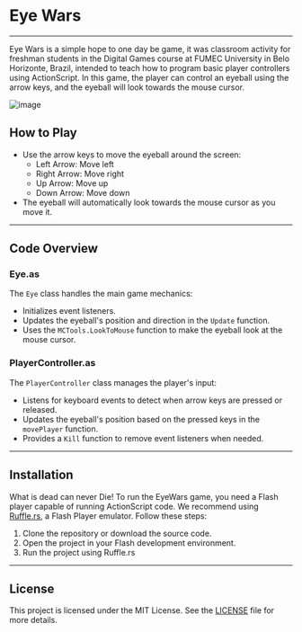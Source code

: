 
# Eye Wars
---
Eye Wars is a simple hope to one day be game, it was classroom activity for freshman students in the Digital Games course at FUMEC University in Belo Horizonte, Brazil, intended to teach how to program basic player controllers using ActionScript. In this game, the player can control an eyeball using the arrow keys, and the eyeball will look towards the mouse cursor.

![image](https://github.com/Sposito/EyeWars/assets/4186852/2d7fc52e-4ecf-4d02-a49d-2476dce639d1)

## How to Play

- Use the arrow keys to move the eyeball around the screen:
  - Left Arrow: Move left
  - Right Arrow: Move right
  - Up Arrow: Move up
  - Down Arrow: Move down
- The eyeball will automatically look towards the mouse cursor as you move it.
---
## Code Overview

### Eye.as

The `Eye` class handles the main game mechanics:
- Initializes event listeners.
- Updates the eyeball's position and direction in the `Update` function.
- Uses the `MCTools.LookToMouse` function to make the eyeball look at the mouse cursor.

### PlayerController.as

The `PlayerController` class manages the player's input:
- Listens for keyboard events to detect when arrow keys are pressed or released.
- Updates the eyeball's position based on the pressed keys in the `movePlayer` function.
- Provides a `Kill` function to remove event listeners when needed.
---
## Installation

What is dead can never Die!
To run the EyeWars game, you need a Flash player capable of running ActionScript code. We recommend using [Ruffle.rs](https://ruffle.rs/), a Flash Player emulator. Follow these steps:

1. Clone the repository or download the source code.
2. Open the project in your Flash development environment.
3. Run the project using Ruffle.rs
---
## License

This project is licensed under the MIT License. See the [LICENSE](LICENSE) file for more details.
